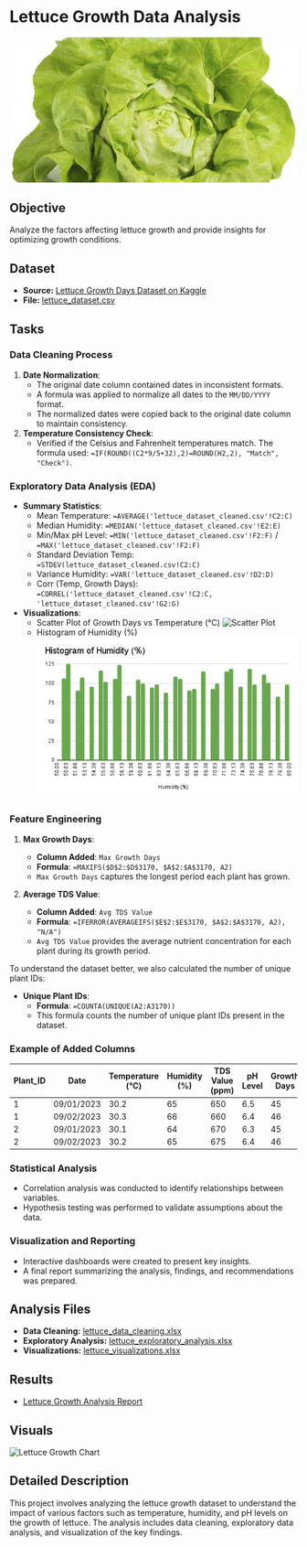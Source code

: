 # Lettuce Growth Data Analysis

![Lettuce](../../images/dataset-cover.jpg)

## Objective
Analyze the factors affecting lettuce growth and provide insights for optimizing growth conditions.

## Dataset
- **Source:** [Lettuce Growth Days Dataset on Kaggle](https://www.kaggle.com/datasets/jjayfabor/lettuce-growth-days)
- **File:** [lettuce_dataset.csv](../../datasets/lettuce_dataset_updated.csv)


## Tasks
### Data Cleaning Process
1. **Date Normalization**:
   - The original date column contained dates in inconsistent formats.
   - A formula was applied to normalize all dates to the `MM/DD/YYYY` format.
   - The normalized dates were copied back to the original date column to maintain consistency.
2. **Temperature Consistency Check**:
   -  Verified if the Celsius and Fahrenheit temperatures match. The formula used: `=IF(ROUND((C2*9/5+32),2)=ROUND(H2,2), "Match", "Check")`.

### Exploratory Data Analysis (EDA)

- **Summary Statistics**:
  - Mean Temperature: `=AVERAGE('lettuce_dataset_cleaned.csv'!C2:C)`
  - Median Humidity: `=MEDIAN('lettuce_dataset_cleaned.csv'!E2:E)`
  - Min/Max pH Level: `=MIN('lettuce_dataset_cleaned.csv'!F2:F)` / `=MAX('lettuce_dataset_cleaned.csv'!F2:F)`
  - Standard Deviation Temp: `=STDEV(lettuce_dataset_cleaned.csv!C2:C)`
  - Variance Humidity: `=VAR('lettuce_dataset_cleaned.csv'!D2:D)`
  - Corr (Temp, Growth Days):	 `=CORREL('lettuce_dataset_cleaned.csv'!C2:C, 'lettuce_dataset_cleaned.csv'!G2:G)`
- **Visualizations**:
  - Scatter Plot of Growth Days vs Temperature (°C)
   ![Scatter Plot](../../images/Growth%20Days%20vs%20Temperature%20(°C).png)
  - Histogram of Humidity (%)
  ![Histogram Plot](../../images/Histogram%20of%20Humidity%20(%25).png)

### Feature Engineering



1. **Max Growth Days**:
    - **Column Added**: `Max Growth Days`
    - **Formula**: `=MAXIFS($D$2:$D$3170, $A$2:$A$3170, A2)`
    - `Max Growth Days` captures the longest period each plant has grown.

2. **Average TDS Value**:
    - **Column Added**: `Avg TDS Value`
    - **Formula**: `=IFERROR(AVERAGEIFS($E$2:$E$3170, $A$2:$A$3170, A2), "N/A")`
    - `Avg TDS Value` provides the average nutrient concentration for each plant during its growth period.



To understand the dataset better, we also calculated the number of unique plant IDs:

- **Unique Plant IDs**:
    - **Formula**: `=COUNTA(UNIQUE(A2:A3170))`
    - This formula counts the number of unique plant IDs present in the dataset.

### Example of Added Columns

| Plant_ID | Date       | Temperature (°C) | Humidity (%) | TDS Value (ppm) | pH Level | Growth Days | Max Growth Days | Avg TDS Value |
|----------|------------|------------------|--------------|-----------------|----------|-------------|-----------------|---------------|
| 1        | 09/01/2023 | 30.2             | 65           | 650             | 6.5      | 45          | 48              | 663           |
| 1        | 09/02/2023 | 30.3             | 66           | 660             | 6.4      | 46          | 48              | 663           |
| 2        | 09/01/2023 | 30.1             | 64           | 670             | 6.3      | 45          | 47              | 680           |
| 2        | 09/02/2023 | 30.2             | 65           | 675             | 6.4      | 46          | 47              | 680           |





### Statistical Analysis

- Correlation analysis was conducted to identify relationships between variables.
- Hypothesis testing was performed to validate assumptions about the data.

### Visualization and Reporting

- Interactive dashboards were created to present key insights.
- A final report summarizing the analysis, findings, and recommendations was prepared.


## Analysis Files
- **Data Cleaning:** [lettuce_data_cleaning.xlsx](lettuce_data_cleaning.xlsx)
- **Exploratory Analysis:** [lettuce_exploratory_analysis.xlsx](lettuce_exploratory_analysis.xlsx)
- **Visualizations:** [lettuce_visualizations.xlsx](lettuce_visualizations.xlsx)

## Results
- [Lettuce Growth Analysis Report](../../reports/lettuce_analysis_report.pdf)

## Visuals
![Lettuce Growth Chart](../../images/lettuce_growth_chart.png)

## Detailed Description
This project involves analyzing the lettuce growth dataset to understand the impact of various factors such as temperature, humidity, and pH levels on the growth of lettuce. The analysis includes data cleaning, exploratory data analysis, and visualization of the key findings.

